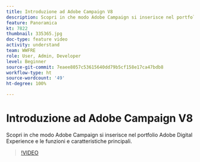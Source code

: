 ```yaml
---
title: Introduzione ad Adobe Campaign V8
description: Scopri in che modo Adobe Campaign si inserisce nel portfolio Adobe Digital Experience e le funzioni e caratteristiche principali.
feature: Panoramica
kt: 7822
thumbnail: 335365.jpg
doc-type: feature video
activity: understand
team: WWFRE
role: User, Admin, Developer
level: Beginner
source-git-commit: 7eaee8057c53615640dd79b5cf158e17ca47bdb8
workflow-type: ht
source-wordcount: '49'
ht-degree: 100%

---
```


# Introduzione ad Adobe Campaign V8

Scopri in che modo Adobe Campaign si inserisce nel portfolio Adobe Digital Experience e le funzioni e caratteristiche principali.

>[!VIDEO](https://video.tv.adobe.com/v/335365?quality=12)
